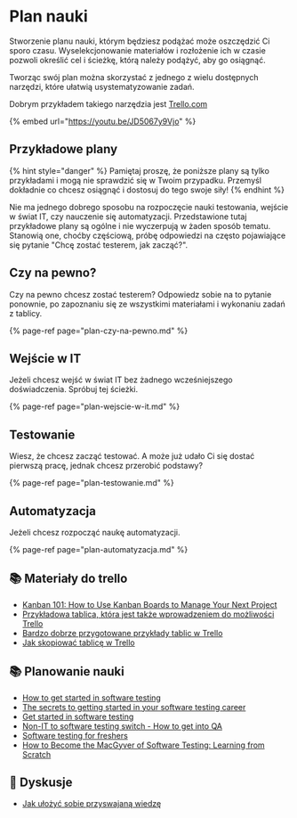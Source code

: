 # Plan nauki

Stworzenie planu nauki, którym będziesz podążać może oszczędzić Ci sporo czasu. Wyselekcjonowanie materiałów i rozłożenie ich w czasie pozwoli określić cel i ścieżkę, którą należy podążyć, aby go osiągnąć.

Tworząc swój plan można skorzystać z jednego z wielu dostępnych narzędzi, które ułatwią usystematyzowanie zadań.

Dobrym przykładem takiego narzędzia jest [Trello.com](https://trello.com/piotrwicherski/recommend)

{% embed url="https://youtu.be/JD5067y9Vjo" %}

## Przykładowe plany

{% hint style="danger" %}
Pamiętaj proszę, że poniższe plany są tylko przykładami i mogą nie sprawdzić się w Twoim przypadku. Przemyśl dokładnie co chcesz osiągnąć i dostosuj do tego swoje siły!
{% endhint %}

Nie ma jednego dobrego sposobu na rozpoczęcie nauki testowania, wejście w świat IT, czy nauczenie się automatyzacji. Przedstawione tutaj przykładowe plany są ogólne i nie wyczerpują w żaden sposób tematu. Stanowią one, choćby częściową, próbę odpowiedzi na często pojawiające się pytanie "Chcę zostać testerem, jak zacząć?".

## Czy na pewno?

Czy na pewno chcesz zostać testerem? Odpowiedz sobie na to pytanie ponownie, po zapoznaniu się ze wszystkimi materiałami i wykonaniu zadań z tablicy.

{% page-ref page="plan-czy-na-pewno.md" %}

## Wejście w IT

Jeżeli chcesz wejść w świat IT bez żadnego wcześniejszego doświadczenia. Spróbuj tej ścieżki.

{% page-ref page="plan-wejscie-w-it.md" %}

## Testowanie

Wiesz, że chcesz zacząć testować. A może już udało Ci się dostać pierwszą pracę, jednak chcesz przerobić podstawy?

{% page-ref page="plan-testowanie.md" %}

## Automatyzacja

Jeżeli chcesz rozpocząć naukę automatyzacji.

{% page-ref page="plan-automatyzacja.md" %}

## 📚 Materiały do trello

* [Kanban 101: How to Use Kanban Boards to Manage Your Next Project](https://zapier.com/learn/project-management/kanban-board/) 
* [Przykładowa tablica, która jest także wprowadzeniem do możliwości Trello](https://trello.com/b/I7TjiplA/trello-tutorial) 
* [Bardzo dobrze przygotowane przykłady tablic w Trello](https://trello.com/inspiration) 
* [Jak skopiować tablicę w Trello](https://www.youtube.com/watch?v=lTRi48NKdoA)

## 📚 Planowanie nauki

* [How to get started in software testing](http://thesocialtester.co.uk/how-to-get-started-in-software-testing-a-few-resources/) 
* [The secrets to getting started in your software testing career](http://searchsoftwarequality.techtarget.com/tip/The-secrets-to-getting-started-in-your-software-testing-career) 
* [Get started in software testing](https://testlio.com/blog/post/get-started-software-testing) 
* [Non-IT to software testing switch - How to get into QA](http://www.softwaretestinghelp.com/non-it-to-software-testing-switch-how-to-get-into-qa/) 
* [Software testing for freshers](http://www.softwaretestingtricks.com/2007/05/software-testing-for-freshers-tested.html) 
* [How to Become the MacGyver of Software Testing: Learning from Scratch](https://netguru.co/blog/quality-assurance-means) 

## **💬** **Dyskusje**

* [Jak ułożyć sobie przyswajaną wiedzę](https://www.facebook.com/groups/TestowanieOprogramowania/permalink/1745867432102494/)

